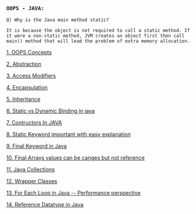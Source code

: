 
### `OOPS - JAVA: `
```
Q) Why is the Java main method static?

It is because the object is not required to call a static method. If it were a non-static method, JVM creates an object first then call main() method that will lead the problem of extra memory allocation.
```


[1. OOPS Concepts](https://www.geeksforgeeks.org/object-oriented-programming-oops-concept-in-java/)

[2. Abstraction](https://www.javatpoint.com/abstract-class-in-java)

[3. Access Modifiers](https://www.geeksforgeeks.org/access-modifiers-java/)

[4. Encapsulation](https://www.geeksforgeeks.org/encapsulation-in-java/)

[5. Inheritance](https://www.geeksforgeeks.org/inheritance-in-java/)

[6. Static vs Dynamic Binding in java](https://www.geeksforgeeks.org/static-vs-dynamic-binding-in-java/)

[7. Contructors In JAVA](https://www.javatpoint.com/java-constructor)

[8. Static Keyword important with easy explanation](https://www.javatpoint.com/static-keyword-in-java)

[9. Final Keyword in Java](https://www.geeksforgeeks.org/final-keyword-in-java/)

[10. Final Arrays values can be canges but not reference](https://www.geeksforgeeks.org/final-arrays-in-java/)

[11. Java Collections](https://www.edureka.co/blog/java-collections/)

[12. Wrapper Classes](https://www.geeksforgeeks.org/wrapper-classes-java/)

[13. For Each Loop in Java -- Performance perspective](https://www.geeksforgeeks.org/for-each-loop-in-java/)

[14. Reference Datatype in Java](https://www.javatpoint.com/reference-data-types-in-java)